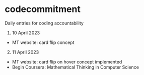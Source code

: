 # codecommitment
Daily entries for coding accountability 

1. 10 April 2023
- MT website: card flip concept

2. 11 April 2023
- MT website: card flip on hover concept implemented
- Begin Coursera: Mathematical Thinking in Computer Science
